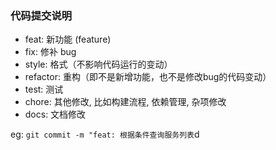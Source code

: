 ### 代码提交说明
- feat: 新功能 (feature)
- fix: 修补 bug
- style: 格式（不影响代码运行的变动）
- refactor: 重构（即不是新增功能，也不是修改bug的代码变动）
- test: 测试
- chore: 其他修改, 比如构建流程, 依赖管理, 杂项修改
- docs: 文档修改

eg: `git commit -m "feat: 根据条件查询服务列表`d